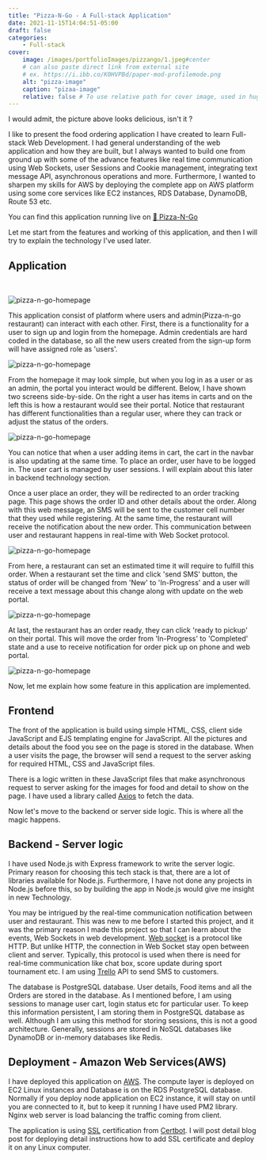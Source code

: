 ```yaml
---
title: "Pizza-N-Go - A Full-stack Application"
date: 2021-11-15T14:04:51-05:00
draft: false
categories: 
    - Full-stack
cover:
    image: /images/portfolioImages/pizzango/1.jpeg#center
    # can also paste direct link from external site
    # ex. https://i.ibb.co/K0HVPBd/paper-mod-profilemode.png
    alt: "pizza-image"
    caption: "pizaa-image"
    relative: false # To use relative path for cover image, used in hugo Page-bundles
---
```


I would admit, the picture above looks delicious, isn't it ? 
 
I like to present the food ordering application I have created to learn Full-stack Web Development. I had general understanding of the web application and how they are built, but I always wanted to build one from ground up with some of the advance features like real time communication using Web Sockets, user Sessions and Cookie management, integrating text message API, asynchronous operations and more. Furthermore, I wanted to sharpen my skills for AWS by deploying the complete app on AWS platform using some core services like EC2 instances, RDS Database, DynamoDB, Route 53 etc.
 
You can find this application running live on [🍕 Pizza-N-Go](https://pizzango.sidpatel.org/)
 
Let me start from the features and working of this application, and then I will try to explain the technology I've used later.
 
## Application
 
&nbsp;
 
![pizza-n-go-homepage](/images/portfolioImages/pizzango/2.png#center)
 
This application consist of platform where users and admin(Pizza-n-go restaurant) can interact with each other. First, there is a functionality for a user to sign up and login from the homepage. Admin credentials are hard coded in the database, so all the new users created from the sign-up form will have assigned role as 'users'.
 
![pizza-n-go-homepage](/images/portfolioImages/pizzango/3.png#center)
 
From the homepage it may look simple, but when you log in as a user or as an admin, the portal you interact would be different. Below, I have shown two screens side-by-side. On the right a user has items in carts and on the left this is how a restaurant would see their portal. Notice that restaurant has different functionalities than a regular user, where they can track or adjust the status of the orders.
 
![pizza-n-go-homepage](/images/portfolioImages/pizzango/6.png#center)
 
You can notice that when a user adding items in cart, the cart in the navbar is also updating at the same time. To place an order, user have to be logged in. The user cart is managed by user sessions. I will explain about this later in backend technology section. 
 
Once a user place an order, they will be redirected to an order tracking page. This page shows the order ID and other details about the order. Along with this web message, an SMS will be sent to the customer cell number that they used while registering. At the same time, the restaurant will receive the notification about the new order. This communication between user and restaurant happens in real-time with Web Socket protocol. 
 
![pizza-n-go-homepage](/images/portfolioImages/pizzango/7.png#center)
 
From here, a restaurant can set an estimated time it will require to fulfill this order.  When a restaurant set the time and click 'send SMS' button, the status of order will be changed from 'New' to 'In-Progress' and a user will receive a text message about this change along with update on the web portal.
 
![pizza-n-go-homepage](/images/portfolioImages/pizzango/8.png#center)
 
At last, the restaurant has an order ready, they can click 'ready to pickup' on their portal. This will move the order from 'In-Progress' to 'Completed' state and a use to receive notification for order pick up on phone and web portal.
 
![pizza-n-go-homepage](/images/portfolioImages/pizzango/9.png#center)
 
Now, let me explain how some feature in this application are implemented. 
 
## Frontend
 
The front of the application is build using simple HTML, CSS, client side JavaScript and EJS templating engine for JavaScript. All the pictures and details about the food you see on the page is stored in the database. When a user visits the page, the browser will send a request to the server asking for required HTML, CSS and JavaScript files. 
 
There is a logic written in these JavaScript files that make asynchronous request to server asking for the images for food and detail to show on the page. I have used a library called [Axios](https://www.npmjs.com/package/axios) to fetch the data. 
 
Now let's move to the backend or server side logic. This is where all the magic happens.
 
## Backend - Server logic
 
I have used Node.js with Express framework to write the server logic. Primary reason for choosing this tech stack is that, there are a lot of libraries available for Node.js. Furthermore, I have not done any projects in Node.js before this, so by building the app in Node.js would give me insight in new Technology. 
 
You may be intrigued by the real-time communication notification between user and restaurant. This was new to me before I started this project, and it was the primary reason I made this project so that I can learn about the events, Web Sockets in web development. [Web socket](https://en.wikipedia.org/wiki/WebSocket) is a protocol like HTTP. But unlike HTTP, the connection in Web Socket stay open between client and server. Typically, this protocol is used when there is need for real-time communication like chat box, score update during sport tournament etc. I am using [Trello](https://trello.com/) API to send SMS to customers.
 
The database is PostgreSQL database. User details, Food items and all the Orders are stored in the database. As I mentioned before, I am using sessions to manage user cart, login status etc for particular user. To keep this information persistent, I am storing them in PostgreSQL database as well. Although I am using this method for storing sessions, this is not a good architecture. Generally, sessions are stored in NoSQL databases like DynamoDB or in-memory databases like Redis. 
 
## Deployment - Amazon Web Services(AWS)
 
I have deployed this application on [AWS](https://aws.amazon.com/). The compute layer is deployed on EC2 Linux instances and Database is on the RDS PostgreSQL database. Normally if you deploy node application on EC2 instance, it will stay on until you are connected to it, but to keep it running I have used PM2 library. Nginx web server is load balancing the traffic coming from client.
 
The application is using [SSL](https://www.cloudflare.com/en-ca/learning/ssl/what-is-an-ssl-certificate/) certification from [Certbot](https://certbot.eff.org/). I will post detail blog post for deploying detail instructions how to add SSL certificate and deploy it on any Linux computer.











